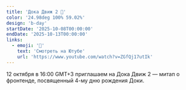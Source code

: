 ```yaml
---
title: 'Дока Движ 2 👀'
color: '24.98deg 100% 59.02%'
design: 'b-day'
startDate: '2025-10-08T00:00:00'
endDate: '2025-10-13T00:00:00'
links:
  - emoji: '🎁'
    text: 'Смотреть на Ютубe'
    url: 'https://www.youtube.com/watch?v=ZGfQj17utIk'
---
```


12 октября в 16:00 GMT+3 приглашаем на Дока Движ 2 — митап о фронтенде, посвященный 4-му дню рождения Доки.
